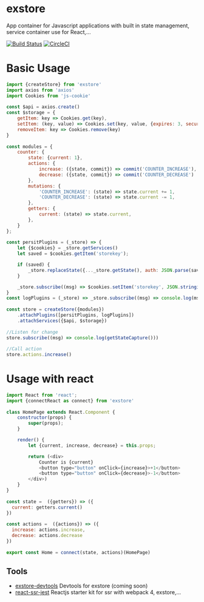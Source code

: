 # exstore
App container for Javascript applications with built in state management, service container use for React,... 
 
[![Build Status](https://travis-ci.org/nnquangit/exstore.svg?branch=master)](https://travis-ci.org/nnquangit/exstore)
[![CircleCI](https://circleci.com/gh/nnquangit/exstore/tree/master.svg?style=svg)](https://circleci.com/gh/nnquangit/exstore/tree/master)
 
# Basic Usage
```javascript
import {createStore} from 'exstore'
import axios from 'axios'
import Cookies from 'js-cookie'
 
const $api = axios.create()
const $storage = {
    getItem: key => Cookies.get(key),
    setItem: (key, value) => Cookies.set(key, value, {expires: 3, secure: true}),
    removeItem: key => Cookies.remove(key)
}
 
const modules = {
    counter: {
        state: {current: 1},
        actions: {
            increase: ({state, commit}) => commit('COUNTER_INCREASE'),
            decrease: ({state, commit}) => commit('COUNTER_DECREASE')
        },
        mutations: {
            'COUNTER_INCREASE': (state) => state.current += 1,
            'COUNTER_DECREASE': (state) => state.current -= 1,
        },
        getters: {
            current: (state) => state.current,
        },
    }
};
 
const persitPlugins = (_store) => {
    let {$cookies} = _store.getServices()
    let saved = $cookies.getItem('storekey');

    if (saved) {
        _store.replaceState({..._store.getState(), auth: JSON.parse(saved)})
    }

    _store.subscribe((msg) => $cookies.setItem('storekey', JSON.stringify(_store.getState().auth)))
}
const logPlugins = (_store) => _store.subscribe((msg) => console.log(msg))
 
const store = createStore({modules})
    .attachPlugins([persitPlugins, logPlugins])
    .attachServices({$api, $storage})
 
//Listen for change
store.subscribe((msg) => console.log(getStateCapture()))
 
//Call action
store.actions.increase()
```

# Usage with react
```javascript
import React from 'react';
import {connectReact as connect} from 'exstore'
 
class HomePage extends React.Component {
    constructor(props) {
        super(props);
    }

    render() {
        let {current, increase, decrease} = this.props;

        return (<div>
            Counter is {current}
            <button type="button" onClick={increase}>+1</button>
            <button type="button" onClick={decrease}>-1</button>
        </div>)
    }
}
 
const state =  ({getters}) => ({
  current: getters.current()
})
 
const actions =  ({actions}) => ({
  increase: actions.increase,
  decrease: actions.decrease
})
 
export const Home = connect(state, actions)(HomePage)
```

## Tools
- [exstore-devtools](https://github.com/nnquangit/exstore-devtools) Devtools for exstore (coming soon)
- [react-ssr-jest](https://github.com/nnquangit/react-ssr-jest) Reactjs starter kit for ssr with webpack 4, exstore,...
